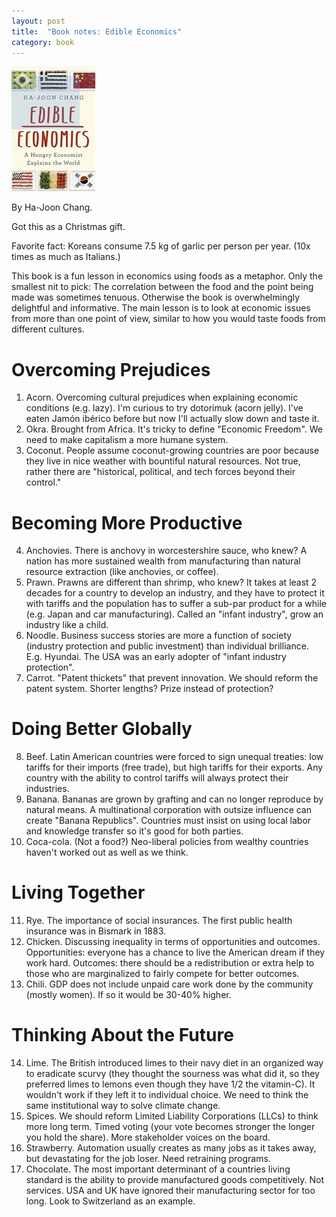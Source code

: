 ```yaml
---
layout: post
title:  "Book notes: Edible Economics"
category: book
---
```


![Book cover](/assets/edible-economics.jpg)

By Ha-Joon Chang.

Got this as a Christmas gift.

Favorite fact: Koreans consume 7.5 kg of garlic per person per year. (10x times as much as Italians.)

This book is a fun lesson in economics using foods as a metaphor. Only the smallest nit to pick: The correlation between the food and the point being made was sometimes tenuous. Otherwise the book is overwhelmingly delightful and informative. The main lesson is to look at economic issues from more than one point of view, similar to how you would taste foods from different cultures.

# Overcoming Prejudices

1. Acorn. Overcoming cultural prejudices when explaining economic conditions (e.g. lazy). I'm curious to try dotorimuk (acorn jelly). I've eaten Jamón ibérico before but now I'll actually slow down and taste it.
2. Okra. Brought from Africa. It's tricky to define "Economic Freedom". We need to make capitalism a more humane system.
3. Coconut. People assume coconut-growing countries are poor because they live in nice weather with bountiful natural resources. Not true, rather there are "historical, political, and tech forces beyond their control."

# Becoming More Productive

4. Anchovies. There is anchovy in worcestershire sauce, who knew? A nation has more sustained wealth from manufacturing than natural resource extraction (like anchovies, or coffee).
5. Prawn. Prawns are different than shrimp, who knew? It takes at least 2 decades for a country to develop an industry, and they have to protect it with tariffs and the population has to suffer a sub-par product for a while (e.g. Japan and car manufacturing). Called an "infant industry", grow an industry like a child.
6. Noodle. Business success stories are more a function of society (industry protection and public investment) than individual brilliance. E.g. Hyundai. The USA was an early adopter of "infant industry protection".
7. Carrot. "Patent thickets" that prevent innovation. We should reform the patent system. Shorter lengths? Prize instead of protection?

# Doing Better Globally

8. Beef. Latin American countries were forced to sign unequal treaties: low tariffs for their imports (free trade), but high tariffs for their exports. Any country with the ability to control tariffs will always protect their industries.
9. Banana. Bananas are grown by grafting and can no longer reproduce by natural means. A multinational corporation with outsize influence can create "Banana Republics". Countries must insist on using local labor and knowledge transfer so it's good for both parties.
10. Coca-cola. (Not a food?) Neo-liberal policies from wealthy countries haven't worked out as well as we think.

# Living Together

11. Rye. The importance of social insurances. The first public health insurance was in Bismark in 1883.
12. Chicken. Discussing inequality in terms of opportunities and outcomes. Opportunities: everyone has a chance to live the American dream if they work hard. Outcomes: there should be a redistribution or extra help to those who are marginalized to fairly compete for better outcomes.
13. Chili. GDP does not include unpaid care work done by the community (mostly women). If so it would be 30-40% higher.

# Thinking About the Future

14. Lime. The British introduced limes to their navy diet in an organized way to eradicate scurvy (they thought the sourness was what did it, so they preferred limes to lemons even though they have 1/2 the vitamin-C). It wouldn't work if they left it to individual choice. We need to think the same institutional way to solve climate change.
15. Spices. We should reform Limited Liability Corporations (LLCs) to think more long term. Timed voting (your vote becomes stronger the longer you hold the share). More stakeholder voices on the board.
16. Strawberry. Automation usually creates as many jobs as it takes away, but devastating for the job loser. Need retraining programs.
17. Chocolate. The most important determinant of a countries living standard is the ability to provide manufactured goods competitively. Not services. USA and UK have ignored their manufacturing sector for too long. Look to Switzerland as an example.

